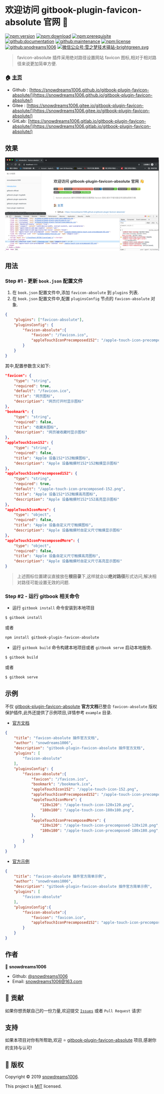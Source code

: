 # 欢迎访问 gitbook-plugin-favicon-absolute 官网 👋

[![npm:version](https://img.shields.io/npm/v/gitbook-plugin-favicon-absolute.svg)](https://www.npmjs.com/package/gitbook-plugin-favicon-absolute)
[![npm:download](https://img.shields.io/npm/dt/gitbook-plugin-favicon-absolute.svg)](https://www.npmjs.com/package/gitbook-plugin-favicon-absolute)
[![npm:prerequisite](https://img.shields.io/badge/gitbook-*-blue.svg)](https://www.npmjs.com/package/gitbook-plugin-favicon-absolute)
[![github:documentation](https://img.shields.io/badge/documentation-yes-brightgreen.svg)](https://github.com/snowdreams1006/gitbook-plugin-favicon-absolute#readme)
[![github:maintenance](https://img.shields.io/badge/Maintained%3F-yes-green.svg)](https://github.com/snowdreams1006/gitbook-plugin-favicon-absolute/graphs/commit-activity)
[![npm:license](https://img.shields.io/npm/l/gitbook-plugin-favicon-absolute.svg)](https://github.com/snowdreams1006/gitbook-plugin-favicon-absolute/blob/master/LICENSE)
[![github:snodreams1006](https://img.shields.io/badge/github-snowdreams1006-brightgreen.svg)](https://github.com/snowdreams1006)
[![微信公众号:雪之梦技术驿站-brightgreen.svg](https://img.shields.io/badge/%E5%BE%AE%E4%BF%A1%E5%85%AC%E4%BC%97%E5%8F%B7-%E9%9B%AA%E4%B9%8B%E6%A2%A6%E6%8A%80%E6%9C%AF%E9%A9%BF%E7%AB%99-brightgreen.svg)](https://snowdreams1006.github.io/snowdreams1006-wechat-public.jpeg)

> favicon-absolute 插件采用绝对路径设置网站 favicon 图标,相对于相对路径来说更加简单方便.

### 🏠 [主页](https://github.com/snowdreams1006/gitbook-plugin-favicon-absolute#readme)

- Github : [https://snowdreams1006.github.io/gitbook-plugin-favicon-absolute/](https://snowdreams1006.github.io/gitbook-plugin-favicon-absolute/)
- Gitee : [https://snowdreams1006.gitee.io/gitbook-plugin-favicon-absolute/](https://snowdreams1006.gitee.io/gitbook-plugin-favicon-absolute/)
- GitLab: [https://snowdreams1006.gitlab.io/gitbook-plugin-favicon-absolute/](https://snowdreams1006.gitlab.io/gitbook-plugin-favicon-absolute/)

## 效果

![favicon-absolute-use-preview.png](favicon-absolute-use-preview.png)

## 用法

### Step #1 - 更新 `book.json` 配置文件

1. 在 `book.json` 配置文件中,添加 `favicon-absolute` 到 `plugins` 列表.
2. 在 `book.json` 配置文件中,配置 `pluginsConfig` 节点的 `favicon-absolute` 对象.

```json
{
    "plugins": ["favicon-absolute"],
    "pluginsConfig": {
    	"favicon-absolute":{
            "favicon": "/favicon.ico",
            "appleTouchIconPrecomposed152": "/apple-touch-icon-precomposed-152.png"
        }
    }
}
```

其中,配置参数含义如下: 

```json
"favicon": {
	"type": "string",
	"required": true,
	"default": "/favicon.ico",
	"title": "网页图标",
	"description": "网页打开时显示图标"
},
"bookmark": {
	"type": "string",
	"required": false,
	"title": "收藏夹图标",
	"description": "网页被收藏时显示图标"
},
"appleTouchIcon152": {
	"type": "string",
	"required": false,
	"title": "Apple 设备152*152触摸图标",
	"description": "Apple 设备触摸时152*152触摸显示图标"
},
"appleTouchIconPrecomposed152": {
	"type": "string",
	"required": true,
	"default": "/apple-touch-icon-precomposed-152.png",
	"title": "Apple 设备152*152触摸高亮图标",
	"description": "Apple 设备触摸时152*152高亮显示图标"
},
"appleTouchIconMore": {
	"type": "object",
	"required": false,
	"title": "Apple 设备自定义尺寸触摸图标",
	"description": "Apple 设备触摸时自定义尺寸触摸显示图标"
},
"appleTouchIconPrecomposedMore": {
	"type": "object",
	"required": false,
	"title": "Apple 设备自定义尺寸触摸高亮图标",
	"description": "Apple 设备触摸时自定义尺寸高亮显示图标"
}
```

> 上述图标位置建议直接放在**根目录**下,这样就会以**绝对路径**形式访问,解决相对路径可能设置无效的问题.

### Step #2 - 运行 gitbook 相关命令

- 运行 `gitbook install` 命令安装到本地项目

```bash
$ gitbook install
```

或者

```bash
npm install gitbook-plugin-favicon-absolute
```

- 运行 `gitbook build` 命令构建本地项目或者 `gitbook serve` 启动本地服务.

```bash
$ gitbook build
```

或者

```bash
$ gitbook serve
```

## 示例

不仅 [gitbook-plugin-favicon-absolute](https://github.com/snowdreams1006/gitbook-plugin-favicon-absolute) **官方文档**已整合 `favicon-absolute` 版权保护插件,此外还提供了示例项目,详情参考 `example` 目录.

- [官方文档](https://github.com/snowdreams1006/gitbook-plugin-favicon-absolute/tree/master/docs)

```json
{
    "title": "favicon-absolute 插件官方文档",
    "author": "snowdreams1006",
    "description": "gitbook-plugin-favicon-absolute 插件官方文档",
    "plugins": [
        "favicon-absolute"
    ],
    "pluginsConfig": {
        "favicon-absolute":{
            "favicon": "/favicon.ico",
            "bookmark": "/bookmark.ico",
            "appleTouchIcon152": "/apple-touch-icon-152.png",
            "appleTouchIconPrecomposed152": "/apple-touch-icon-precomposed-152.png",
			"appleTouchIconMore": {
	            "120x120": "/apple-touch-icon-120x120.png",
	            "180x180": "/apple-touch-icon-180x180.png",
	        },
	        "appleTouchIconPrecomposedMore": {
	            "120x120": "/apple-touch-icon-precomposed-120x120.png",
	            "180x180": "/apple-touch-icon-precomposed-180x180.png",
	        }
        }
    }
}
```

- [官方示例](https://github.com/snowdreams1006/gitbook-plugin-favicon-absolute/tree/master/example)


```json
{
    "title": "favicon-absolute 插件官方简单示例",
    "author": "snowdreams1006",
    "description": "gitbook-plugin-favicon-absolute 插件官方简单示例",
    "plugins": [
        "favicon-absolute"
    ],
    "pluginsConfig":{
        "favicon-absolute":{
            "favicon": "favicon.ico",
            "appleTouchIconPrecomposed152": "apple-touch-icon-precomposed-152.png"
        }
    }
}
```

## 作者

👤 **snowdreams1006**

- Github: [@snowdreams1006](https://github.com/snowdreams1006)
- Email: [snowdreams1006@163.com](mailto:snowdreams1006@163.com)

## 🤝 贡献

如果你想贡献自己的一份力量,欢迎提交 [`Issues`](https://github.com/snowdreams1006/gitbook-plugin-favicon-absolute/issues) 或者 `Pull Request` 请求!

## 支持

如果本项目对你有所帮助,欢迎 ⭐️ [gitbook-plugin-favicon-absolute](https://github.com/snowdreams1006/gitbook-plugin-favicon-absolute) 项目,感谢你的支持与认可!

## 📝 版权

Copyright © 2019 [snowdreams1006](https://github.com/snowdreams1006).

This project is [MIT](https://github.com/snowdreams1006/gitbook-plugin-favicon-absolute/blob/master/LICENSE) licensed.